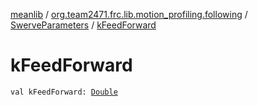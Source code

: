 [meanlib](../../index.md) / [org.team2471.frc.lib.motion_profiling.following](../index.md) / [SwerveParameters](index.md) / [kFeedForward](./k-feed-forward.md)

# kFeedForward

`val kFeedForward: `[`Double`](https://kotlinlang.org/api/latest/jvm/stdlib/kotlin/-double/index.html)